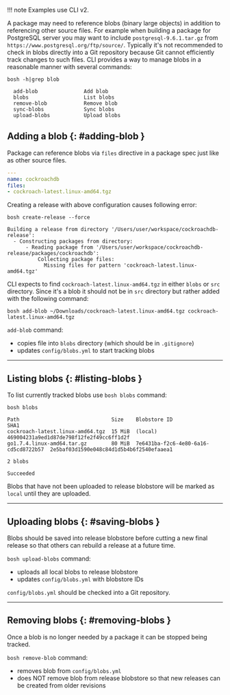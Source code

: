 !!! note
    Examples use CLI v2.

A package may need to reference blobs (binary large objects) in addition to referencing other source files. For example when building a package for PostgreSQL server you may want to include `postgresql-9.6.1.tar.gz` from `https://www.postgresql.org/ftp/source/`. Typically it's not recommended to check in blobs directly into a Git repository because Git cannot efficiently track changes to such files. CLI provides a way to manage blobs in a reasonable manner with several commands:

```shell
bosh -h|grep blob
```

```text
  add-blob               Add blob
  blobs                  List blobs
  remove-blob            Remove blob
  sync-blobs             Sync blobs
  upload-blobs           Upload blobs
```

## Adding a blob {: #adding-blob }

Package can reference blobs via `files` directive in a package spec just like as other source files.

```yaml
---
name: cockroachdb
files:
- cockroach-latest.linux-amd64.tgz
```

Creating a release with above configuration causes following error:

```shell
bosh create-release --force
```

```text
Building a release from directory '/Users/user/workspace/cockroachdb-release':
  - Constructing packages from directory:
      - Reading package from '/Users/user/workspace/cockroachdb-release/packages/cockroachdb':
          Collecting package files:
            Missing files for pattern 'cockroach-latest.linux-amd64.tgz'
```

CLI expects to find `cockroach-latest.linux-amd64.tgz` in either `blobs` or `src` directory. Since it's a blob it should not be in `src` directory but rather added with the following command:

```shell
bosh add-blob ~/Downloads/cockroach-latest.linux-amd64.tgz cockroach-latest.linux-amd64.tgz
```

`add-blob` command:

- copies file into `blobs` directory (which should be in `.gitignore`)
- updates `config/blobs.yml` to start tracking blobs

---
## Listing blobs {: #listing-blobs }

To list currently tracked blobs use `bosh blobs` command:

```shell
bosh blobs
```

```text
Path                              Size    Blobstore ID                          SHA1
cockroach-latest.linux-amd64.tgz  15 MiB  (local)                               469004231a9ed1d87de798f12fe2f49cc6ff1d2f
go1.7.4.linux-amd64.tar.gz        80 MiB  7e6431ba-f2c6-4e80-6a16-cd5cd8722b57  2e5baf03d1590e048c84d1d5b4b6f2540efaaea1

2 blobs

Succeeded
```

Blobs that have not been uploaded to release blobstore will be marked as `local` until they are uploaded.

---
## Uploading blobs {: #saving-blobs }

Blobs should be saved into release blobstore before cutting a new final release so that others can rebuild a release at a future time.

`bosh upload-blobs` command:

- uploads all local blobs to release blobstore
- updates `config/blobs.yml` with blobstore IDs

`config/blobs.yml` should be checked into a Git repository.

---
## Removing blobs {: #removing-blobs }

Once a blob is no longer needed by a package it can be stopped being tracked.

`bosh remove-blob` command:

- removes blob from `config/blobs.yml`
- does NOT remove blob from release blobstore so that new releases can be created from older revisions
